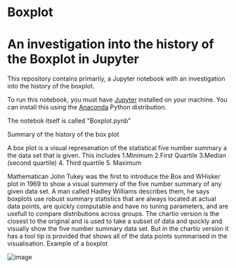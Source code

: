 # Boxplot
# An investigation into the history of the Boxplot in Jupyter

This repository contains primarliy, a Jupyter notebook with an investigation into the history of the boxplot.

To run this notebook, you must have [Jupyter](https://jupyter.org/) installed on your machine.
You can install this using the [Anaconda](https://www.anaconda.com/) Python distribution.

The notebok itself is called "Boxplot.pynb"

Summary of the history of the box plot

A box plot is a visual represenation of the statistical five number summary a the data set that is given.
This includes
1.Minimum
2.First Quartile
3.Median (second quartile)
4. Third quartile
5. Maximum


Mathematican John Tukey was the first to introduce the Box and WHisker plot in 1969 to show a visual summery of the five number summary of any given data set. A man called Hadley Williams describes them, he says boxplots use robust summary statistics that are always located at actual data points, are quickly computable and have no tuning parameters, and are usefull to compare distributions across groups.
The chartio version is the closest to the original and is used to take a subset of data and quickly and visually show the five number summary data set. But in the chartio version it has a tool tip is provided that shows all of the data points summarised in the visualisation.
Example of a boxplot

![image](https://user-images.githubusercontent.com/35726074/49804141-be2f2200-fd49-11e8-8c37-dfbbfabb97fd.png)


